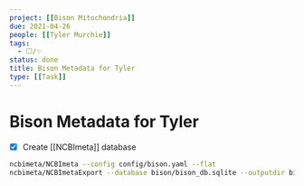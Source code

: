 ```yaml
---
project: [[Bison Mitochondria]]
due: 2021-04-26
people: [[Tyler Murchie]]
tags: 
  - ⬜/✨  
status: done
title: Bison Metadata for Tyler
type: [[Task]]
---
```


# Bison Metadata for Tyler

- [x] Create [[NCBImeta]] database
```bash
ncbimeta/NCBImeta --config config/bison.yaml --flat
ncbimeta/NCBImetaExport --database bison/bison_db.sqlite --outputdir bison
```
